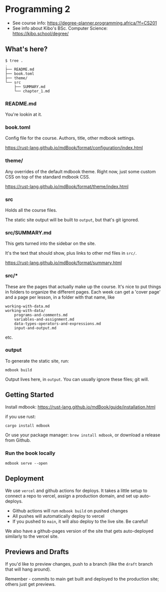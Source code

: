 # Programming 2

- See course info: https://degree-planner.programming.africa/?f=CS201
- See info about Kibo's BSc. Computer Science: https://kibo.school/degree/

## What's here?

```
$ tree .
.
├── README.md
├── book.toml
├── theme/
└── src
    ├── SUMMARY.md
    └── chapter_1.md

```

### README.md

You're lookin at it.

### book.toml

Config file for the course. Authors, title, other mdbook settings.

https://rust-lang.github.io/mdBook/format/configuration/index.html

### theme/

Any overrides of the default mdbook theme. Right now, just some custom CSS on
top of the standard mdbook CSS.

https://rust-lang.github.io/mdBook/format/theme/index.html

### src

Holds all the course files.

The static site output will be built to `output`, but that's git ignored.

### src/SUMMARY.md

This gets turned into the sidebar on the site.

It's the text that should show, plus links to other md files in `src/`.

https://rust-lang.github.io/mdBook/format/summary.html

### src/*

These are the pages that actually make up the course. It's nice to put things in folders to organize the different pages. Each week can get a 'cover page' and a page per lesson, in a folder with that name, like

```
working-with-data.md
working-with-data/
    programs-and-comments.md
    variables-and-assignment.md
    data-types-operators-and-expressions.md
    input-and-output.md
```

etc.

### output

To generate the static site, run:

```
mdbook build
```

Output lives here, in `output`.
You can usually ignore these files; git will.

## Getting Started

Install mdbook: https://rust-lang.github.io/mdBook/guide/installation.html

if you use rust:

```
cargo install mdbook
```

Or use your package manager: `brew install mdbook`, or download a release from Github.

### Run the book locally

```
mdbook serve --open
```

## Deployment

We use `vercel` and github actions for deploys. It takes a little setup to 
connect a repo to vercel, assign a production domain, and set up auto-deploys.

* Github actions will run `mdbook build` on pushed changes
* All pushes will automatically deploy to vercel
* If you pushed to `main`, it will also deploy to the live site. Be careful!

We also have a github-pages version of the site that gets auto-deployed
similarly to the vercel site.

## Previews and Drafts

If you'd like to preview changes, push to a branch (like the `draft` branch 
that will hang around).

Remember - commits to main get built and deployed to the production site; 
others just get previews.
